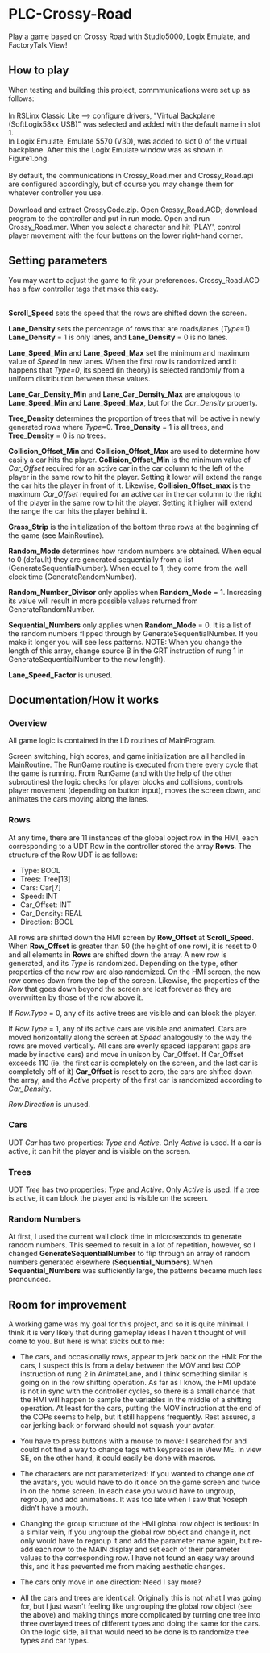 # PLC-Crossy-Road
Play a game based on Crossy Road with Studio5000, Logix Emulate, and FactoryTalk View!

<h2>How to play</h2>
When testing and building this project, commmunications were set up as follows: 
<br><br>
In RSLinx Classic Lite --> configure drivers, "Virtual Backplane (SoftLogix58xx USB)" was selected and added with the default name in slot 1. <br>
In Logix Emulate,  Emulate 5570 (V30), was added to slot 0 of the virtual backplane. After this the Logix Emulate window was as shown in Figure1.png. 
<br><br>
By default, the communications in Crossy_Road.mer and Crossy_Road.api are configured accordingly, but of course you may change them for whatever controller you use. 
<br><br>
Download and extract CrossyCode.zip. Open Crossy_Road.ACD; download program to the controller and put in run mode. Open and run Crossy_Road.mer. 
When you select a character and hit 'PLAY', control player movement with the four buttons on the lower right-hand corner. 

<h2>Setting parameters</h2>
You may want to adjust the game to fit your preferences. Crossy_Road.ACD has a few controller tags that make this easy.
<br><br>

**Scroll_Speed** sets the speed that the rows are shifted down the screen. 

**Lane_Density** sets the percentage of rows that are roads/lanes (_Type_=1). **Lane_Density** = 1 is only lanes, and **Lane_Density** = 0  is no lanes.    

**Lane_Speed_Min** and **Lane_Speed_Max** set the minimum and maximum value of _Speed_ in new lanes. When the first row is randomized and it happens that _Type=0_, its speed (in theory) is selected randomly from a uniform distribution between these values. 

**Lane_Car_Density_Min** and **Lane_Car_Density_Max** are analogous to **Lane_Speed_Min** and **Lane_Speed_Max**, but for the _Car_Density_ property. 

**Tree_Density** determines the proportion of trees that will be active in newly generated rows where _Type_=0. **Tree_Density** = 1 is all trees, and **Tree_Density** = 0 is no trees. 

**Collision_Offset_Min** and **Collision_Offset_Max** are used to determine how easily a car hits the player. **Collision_Offset_Min** is the minimum value of _Car_Offset_ required for an active car in the car column to the left of the player in the same row to hit the player. Setting it lower will extend the range the car hits the player in front of it. Likewise, **Collision_Offset_max** is the maximum _Car_Offset_ required for an active car in the car column to the right of the player in the same row to hit the player. Setting it higher will extend the range the car hits the player behind it. 

**Grass_Strip** is the initialization of the bottom three rows at the beginning of the game (see MainRoutine). 

**Random_Mode** determines how random numbers are obtained. When equal to 0 (default) they are generated sequentially from a list (GenerateSequentialNumber). When equal to 1, they come from the wall clock time (GenerateRandomNumber). 

**Random_Number_Divisor** only applies when **Random_Mode** = 1. Increasing its value will result in more possible values returned from GenerateRandomNumber. 

**Sequential_Numbers** only applies when **Random_Mode** = 0. It is a list of the random numbers flipped through by GenerateSequentialNumber. If you make it longer you will see less patterns. NOTE: When you change the length of this array, change source B in the GRT instruction of rung 1 in GenerateSequentialNumber to the new length).

**Lane_Speed_Factor** is unused.

<h2> Documentation/How it works</h2>

<h3>Overview</h3>

All game logic is contained in the LD routines of MainProgram. 

Screen switching, high scores, and game initialization are all handled in MainRoutine. The RunGame routine is executed from there every cycle that the game is running. From RunGame (and with the help of the other subroutines) the logic checks for player blocks and collisions, controls player movement (depending on button input), moves the screen down, and animates the cars moving along the lanes. 

<h3>Rows</h3>

At any time, there are 11 instances of the global object row in the HMI, each corresponding to a UDT Row in the controller stored the array **Rows**. The structure of the Row UDT is as follows:


- Type: BOOL
- Trees: Tree[13]
- Cars: Car[7]
- Speed: INT
- Car_Offset: INT
- Car_Density: REAL
- Direction: BOOL

All rows are shifted down the HMI screen by **Row_Offset** at **Scroll_Speed**. When **Row_Offset** is greater than 50 (the height of one row), it is reset to 0 and all elements in  **Rows** are shifted down the array. A new row is generated, and its _Type_ is randomized. Depending on the type, other properties of the new row are also randomized. On the HMI screen, the new row comes down from the top of the screen. Likewise, the properties of the _Row_ that goes down beyond the screen are lost forever as they are overwritten by those of the row above it. 

If _Row.Type_ = 0, any of its active trees are visible and can block the player.  

If  _Row.Type_ = 1, any of its active cars are visible and animated. Cars are moved horizontally along the screen at _Speed_ analogously to the way the rows are moved vertically. All cars are evenly spaced (apparent gaps are made by inactive cars) and move in unison by Car_Offset. If Car_Offset exceeds 110 (ie. the first car is completely on the screen, and the last car is completely off of it) **Car_Offset** is reset to zero, the cars are shifted down the array, and the _Active_ property of the first car is randomized according to _Car_Density_. 

_Row.Direction_ is unused. 
<h3>Cars</h3>

UDT _Car_ has two properties: _Type_ and _Active_. Only _Active_ is used. If a car is active, it can hit the player and is visible on the screen. 

<h3>Trees</h3>

UDT _Tree_ has two properties: _Type_ and _Active_. Only _Active_ is used. If a tree is active, it can block the player and is visible on the screen. 

<h3>Random Numbers</h3>

At first, I used the current wall clock time in microseconds to generate random numbers. This seemed to result in a lot of repetition, however, so I changed **GenerateSequentialNumber** to flip through an array of random numbers generated elsewhere (**Sequential_Numbers**). When **Sequential_Numbers** was sufficiently large, the patterns became much less pronounced. 

<h2>Room for improvement</h2>

A working game was my goal for this project, and so it is quite minimal. I think it is very likely that during gameplay ideas I haven't thought of will come to you. But here is what sticks out to me: 

- The cars, and occasionally rows, appear to jerk back on the HMI: For the cars, I suspect this is from a delay between the MOV and last COP instruction of rung 2 in AnimateLane, and I think something similar is going on in the row shifting operation. As far as I know, the HMI update is not in sync with the controller cycles, so there is a small chance that the HMI will happen to sample the variables in the middle of a shifting operation. At least for the cars, putting the MOV instruction at the end of the COPs seems to help, but it still happens frequently. Rest assured, a car jerking back or forward should not squash your avatar.

- You have to press buttons with a mouse to move: I searched for and could not find a way to change tags with keypresses in View ME. In view SE, on the other hand, it could easily be done with macros. 

- The characters are not parameterized: If you wanted to change one of the avatars, you would have to do it once on the game screen  and twice in on the home screen. In each case you would have to ungroup, regroup, and add animations. It was too late when I saw that Yoseph didn't have a mouth. 
  
- Changing the group structure of the HMI global row object is tedious: In a similar vein, if you ungroup the global row object and change it, not only would have to regroup it and add the parameter name again, but re-add each row to the MAIN display and set each of their parameter values to the corresponding row. I have not found an easy way around this, and it has prevented me from making aesthetic changes.

- The cars only move in one direction: Need I say more?
  
- All the cars and trees are identical: Originally this is not what I was going for, but I just wasn't feeling like ungrouping the global row object (see the above) and making things more complicated by turning one tree into three overlayed trees of different types and doing the same for the cars.  On the logic side, all that would need to be done is to randomize tree types and car types.



